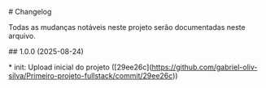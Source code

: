 \# Changelog



Todas as mudanças notáveis ​​neste projeto serão documentadas neste arquivo. 



\## 1.0.0 (2025-08-24)



\* init: Upload inicial do projeto (\[29ee26c](https://github.com/gabriel-oliv-silva/Primeiro-projeto-fullstack/commit/29ee26c))

